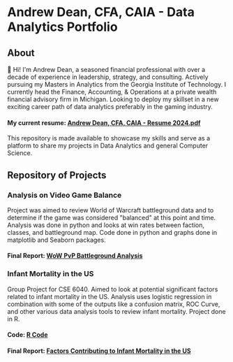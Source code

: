# Andrew Dean, CFA, CAIA - Data Analytics Portfolio

## About
:wave: Hi! I'm Andrew Dean, a seasoned financial professional with over a decade of experience in leadership, strategy, and consulting. Actively pursuing my Masters in Analytics from the Georgia Institute of Technology. I currently head the Finance, Accounting, & Operations at a private wealth financial advisory firm in Michigan. Looking to deploy my skillset in a new exciting career path of data analytics preferably in the gaming industry.

#### My current resume: [Andrew Dean, CFA, CAIA - Resume 2024.pdf](https://github.com/adeaner19/Final_Projects/files/15381041/Andrew.Dean.Resume.2024.CFA.CAIA.pdf)




This repository is made available to showcase my skills and serve as a platform to share my projects in Data Analytics and general Computer Science.

## Repository of Projects


### Analysis on Video Game Balance
Project was aimed to review World of Warcraft battleground data and to determine if the game was considered "balanced" at this point and time. Analysis was done in python and looks at win rates between faction, classes, and battleground map. Code done in python and graphs done in matplotlib and Seaborn packages. 

#### Final Report: [WoW PvP Battleground Analysis](https://github.com/adeaner19/Final_Projects/blob/870793fe702659ac7cb7e7813088268b396e170e/World%20of%20Warcraft%20PvP%20Analysis/Extra%20Credit%20Analysis%20Project.ipynb)


### Infant Mortality in the US
Group Project for CSE 6040. Aimed to look at potential significant factors related to infant mortality in the US. Analysis uses logistic regression in combination with some of the outputs like a confusion matrix, ROC Curve, and other various data analysis tools to review infant mortality. Project done in R. 

#### Code: [R Code](https://github.com/adeaner19/Final_Projects/blob/e891894a304b73a0ae6bf3833fe75da322520cdb/Infant%20Mortality/Code)
#### Final Report: [Factors Contributing to Infant Mortality in the US](https://github.com/adeaner19/Final_Projects/files/15283664/Factors.Contributing.to.Infant.Mortality.in.the.US.pdf)

